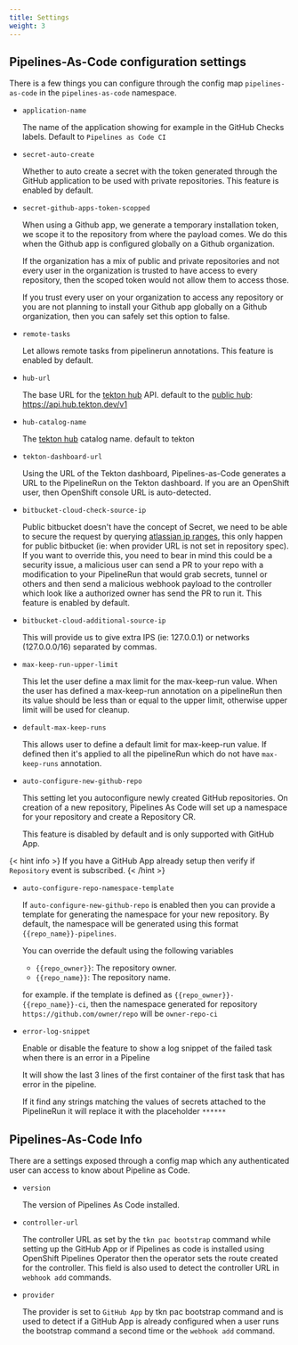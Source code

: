 ```yaml
---
title: Settings
weight: 3
---
```


## Pipelines-As-Code configuration settings

There is a few things you can configure through the config map
`pipelines-as-code` in the `pipelines-as-code` namespace.

* `application-name`

  The name of the application showing for example in the GitHub Checks
  labels. Default to `Pipelines as Code CI`

* `secret-auto-create`

  Whether to auto create a secret with the token generated through the GitHub
  application to be used with private repositories. This feature is enabled by
  default.

* `secret-github-apps-token-scopped`

  When using a Github app, we generate a temporary installation token, we scope it
  to the repository from where the payload comes. We do this when the Github app
  is configured globally on a Github organization.

  If the organization has a mix of public and private repositories and not every
  user in the organization is trusted to have access to every repository, then the
  scoped token would not allow them to access those.

  If you trust every user on your organization to access any repository or you are
  not planning to install your Github app globally on a Github organization, then
  you can safely set this option to false.

* `remote-tasks`

  Let allows remote tasks from pipelinerun annotations. This feature is enabled by
  default.

* `hub-url`

  The base URL for the [tekton hub](https://github.com/tektoncd/hub/)
  API. default to the [public hub](https://hub.tekton.dev/): <https://api.hub.tekton.dev/v1>

* `hub-catalog-name`

  The [tekton hub](https://github.com/tektoncd/hub/) catalog name. default to tekton

* `tekton-dashboard-url`

  Using the URL of the Tekton dashboard, Pipelines-as-Code generates a URL to the PipelineRun on the Tekton dashboard.
  If you are an OpenShift user, then OpenShift console URL is auto-detected.

* `bitbucket-cloud-check-source-ip`

  Public bitbucket doesn't have the concept of Secret, we need to be
  able to secure the request by querying
  [atlassian ip ranges](https://ip-ranges.atlassian.com/),
  this only happen for public bitbucket (ie: when provider URL is not set in
  repository spec). If you want to override this, you need to bear in mind
  this could be a security issue, a malicious user can send a PR to your repo
  with a modification to your PipelineRun that would grab secrets, tunnel or
  others and then send a malicious webhook payload to the controller which
  look like a authorized owner has send the PR to run it.
  This feature is enabled by default.

* `bitbucket-cloud-additional-source-ip`

  This will provide us to give extra IPS (ie: 127.0.0.1) or networks (127.0.0.0/16)
  separated by commas.

* `max-keep-run-upper-limit`

  This let the user define a max limit for the max-keep-run value. When the user has defined a max-keep-run annotation
  on a pipelineRun then its value should be less than or equal to the upper limit, otherwise upper limit will be used for cleanup.

* `default-max-keep-runs`

  This allows user to define a default limit for max-keep-run value. If defined then it's applied to all the pipelineRun
  which do not have `max-keep-runs` annotation.

* `auto-configure-new-github-repo`

  This setting let you autoconfigure newly created GitHub repositories. On creation of a new repository, Pipelines As Code will set up a namespace
  for your repository and create a Repository CR.

  This feature is disabled by default and is only supported with GitHub App.

{< hint info >}
 If you have a GitHub App already setup then verify if `Repository` event is subscribed.
{< /hint >}

* `auto-configure-repo-namespace-template`

  If `auto-configure-new-github-repo` is enabled then you can provide a template for generating the namespace for your new repository.
  By default, the namespace will be generated using this format `{{repo_name}}-pipelines`.

  You can override the default using the following variables

  * `{{repo_owner}}`: The repository owner.
  * `{{repo_name}}`: The repository name.

  for example. if the template is defined as `{{repo_owner}}-{{repo_name}}-ci`, then the namespace generated for repository
  `https://github.com/owner/repo` will be `owner-repo-ci`

* `error-log-snippet`

  Enable or disable the feature to show a log snippet of the failed task when there is
  an error in a Pipeline

  It will show the last 3 lines of the first container of the first task
  that has error in the pipeline.

  If it find any strings matching the values of secrets attached to the PipelineRun it will replace it with the placeholder `******`

## Pipelines-As-Code Info

  There are a settings exposed through a config map which any authenticated user can access to know about
  Pipeline as Code.

* `version`

  The version of Pipelines As Code installed.

* `controller-url`

  The controller URL as set by the `tkn pac bootstrap` command while setting up the GitHub App or if Pipelines as code is installed
  using OpenShift Pipelines Operator then the operator sets the route created for the controller. This field is also used to detect the controller
  URL in `webhook add` commands.

* `provider`

  The provider is set to `GitHub App` by tkn pac bootstrap command and is used to detect if a GitHub App is already configured when a user runs the
  bootstrap command a second time or the `webhook add` command.
